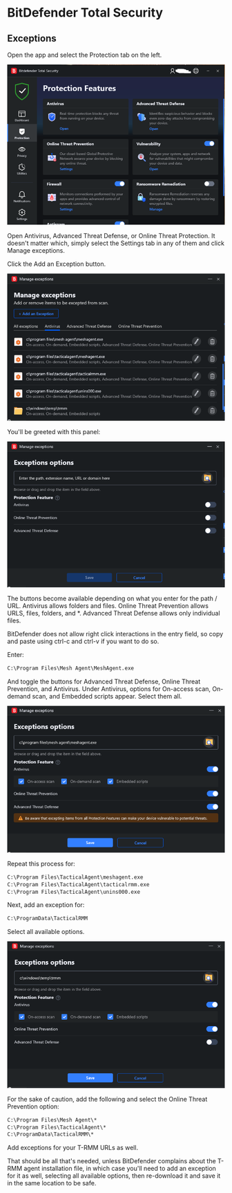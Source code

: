 # BitDefender Total Security

## Exceptions

Open the app and select the Protection tab on the left.

![Settings](images/3rdparty_bdts_1.png)

Open Antivirus, Advanced Threat Defense, or Online Threat Protection. It doesn't matter which, simply select the Settings tab in any of them and click Manage exceptions.

Click the Add an Exception button.

![Settings](images/3rdparty_bdts_2.png)

You'll be greeted with this panel:

![Settings](images/3rdparty_bdts_3.png)

The buttons become available depending on what you enter for the path / URL. Antivirus allows folders and files. Online Threat Prevention allows URLS, files, folders, and *. Advanced Threat Defense allows only individual files.

BitDefender does not allow right click interactions in the entry field, so copy and paste using ctrl-c and ctrl-v if you want to do so.

Enter:

```cmd
C:\Program Files\Mesh Agent\MeshAgent.exe
```

And toggle the buttons for Advanced Threat Defense, Online Threat Prevention, and Antivirus. Under Antivirus, options for On-access scan, On-demand scan, and Embedded scripts appear. Select them all.

![Settings](images/3rdparty_bdts_4.png)

Repeat this process for:

```cmd
C:\Program Files\TacticalAgent\meshagent.exe
C:\Program Files\TacticalAgent\tacticalrmm.exe
C:\Program Files\TacticalAgent\unins000.exe
```

Next, add an exception for:

```cmd
C:\ProgramData\TacticalRMM
```

Select all available options.

![Settings](images/3rdparty_bdts_5.png)

For the sake of caution, add the following and select the Online Threat Prevention option:

```cmd
C:\Program Files\Mesh Agent\*
C:\Program Files\TacticalAgent\*
C:\ProgramData\TacticalRMM\*
```

Add exceptions for your T-RMM URLs as well.

That should be all that's needed, unless BitDefender complains about the T-RMM agent installation file, in which case you'll need to add an exception for it as well, selecting all available options, then re-download it and save it in the same location to be safe.
